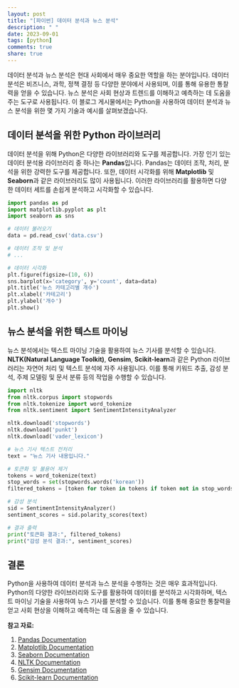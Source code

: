 ```yaml
---
layout: post
title: "[파이썬] 데이터 분석과 뉴스 분석"
description: " "
date: 2023-09-01
tags: [python]
comments: true
share: true
---
```


데이터 분석과 뉴스 분석은 현대 사회에서 매우 중요한 역할을 하는 분야입니다. 데이터 분석은 비즈니스, 과학, 정책 결정 등 다양한 분야에서 사용되며, 이를 통해 유용한 통찰력을 얻을 수 있습니다. 뉴스 분석은 사회 현상과 트렌드를 이해하고 예측하는 데 도움을 주는 도구로 사용됩니다. 이 블로그 게시물에서는 Python을 사용하여 데이터 분석과 뉴스 분석을 위한 몇 가지 기술과 예시를 살펴보겠습니다.

## 데이터 분석을 위한 Python 라이브러리

데이터 분석을 위해 Python은 다양한 라이브러리와 도구를 제공합니다. 가장 인기 있는 데이터 분석용 라이브러리 중 하나는 **Pandas**입니다. Pandas는 데이터 조작, 처리, 분석을 위한 강력한 도구를 제공합니다. 또한, 데이터 시각화를 위해 **Matplotlib** 및 **Seaborn**과 같은 라이브러리도 많이 사용됩니다. 이러한 라이브러리를 활용하면 다양한 데이터 세트를 손쉽게 분석하고 시각화할 수 있습니다.

```python
import pandas as pd
import matplotlib.pyplot as plt
import seaborn as sns

# 데이터 불러오기
data = pd.read_csv('data.csv')

# 데이터 조작 및 분석
# ...

# 데이터 시각화
plt.figure(figsize=(10, 6))
sns.barplot(x='category', y='count', data=data)
plt.title('뉴스 카테고리별 개수')
plt.xlabel('카테고리')
plt.ylabel('개수')
plt.show()
```

## 뉴스 분석을 위한 텍스트 마이닝

뉴스 분석에서는 텍스트 마이닝 기술을 활용하여 뉴스 기사를 분석할 수 있습니다. **NLTK(Natural Language Toolkit)**, **Gensim**, **Scikit-learn**과 같은 Python 라이브러리는 자연어 처리 및 텍스트 분석에 자주 사용됩니다. 이를 통해 키워드 추출, 감성 분석, 주제 모델링 및 문서 분류 등의 작업을 수행할 수 있습니다.

```python
import nltk
from nltk.corpus import stopwords
from nltk.tokenize import word_tokenize
from nltk.sentiment import SentimentIntensityAnalyzer

nltk.download('stopwords')
nltk.download('punkt')
nltk.download('vader_lexicon')

# 뉴스 기사 텍스트 전처리
text = "뉴스 기사 내용입니다."

# 토큰화 및 불용어 제거
tokens = word_tokenize(text)
stop_words = set(stopwords.words('korean'))
filtered_tokens = [token for token in tokens if token not in stop_words]

# 감성 분석
sid = SentimentIntensityAnalyzer()
sentiment_scores = sid.polarity_scores(text)

# 결과 출력
print("토큰화 결과:", filtered_tokens)
print("감성 분석 결과:", sentiment_scores)
```

## 결론

Python을 사용하여 데이터 분석과 뉴스 분석을 수행하는 것은 매우 효과적입니다. Python의 다양한 라이브러리와 도구를 활용하여 데이터를 분석하고 시각화하며, 텍스트 마이닝 기술을 사용하여 뉴스 기사를 분석할 수 있습니다. 이를 통해 중요한 통찰력을 얻고 사회 현상을 이해하고 예측하는 데 도움을 줄 수 있습니다.

**참고 자료:**
1. [Pandas Documentation](https://pandas.pydata.org/docs/)
2. [Matplotlib Documentation](https://matplotlib.org/stable/contents.html)
3. [Seaborn Documentation](https://seaborn.pydata.org/tutorial.html)
4. [NLTK Documentation](https://www.nltk.org/)
5. [Gensim Documentation](https://radimrehurek.com/gensim/)
6. [Scikit-learn Documentation](https://scikit-learn.org/stable/documentation.html)